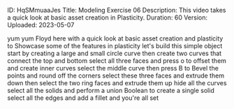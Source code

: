ID: HqSMmuaaJes
Title: Modeling Exercise 06
Description: This video takes a quick look at basic asset creation in Plasticity.
Duration: 60
Version: 
Uploaded: 2023-05-07

yum yum Floyd here with a quick look at
basic asset creation and plasticity to
Showcase some of the features in
plasticity let's build this simple
object start by creating a large and
small circle curve then create two
curves that connect the top and bottom
select all three faces and press o to
offset them and create inner curves
select the middle curve then press B to
Bevel the points and round off the
corners select these three faces and
extrude them down
then select the two ring faces and
extrude them up hide all the curves
select all the solids and perform a
union Boolean to create a single solid
select all the edges and add a fillet
and you're all set

